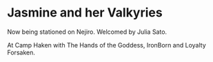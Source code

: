 # Jasmine and her Valkyries

Now being stationed on Nejiro. Welcomed by Julia Sato.

At Camp Haken with The Hands of the Goddess, IronBorn and Loyalty Forsaken.
